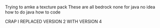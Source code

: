 Trying to amke a texcture pack
These are all bedrock
none for java
no idea how to do java
how to code

CRAP I REPLACED VERSION 2 WITH VERSION 4
